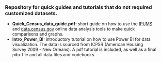 ### Repository for quick guides and tutorials that do not required customized datasets.

- **Quick_Census_data_guide.pdf:**  short guide on how to use the [IPUMS](https://usa.ipums.org/usa) and [data.census.gov](https://data.census.gov/) online data analysis tools to make quick comparisons and graphs.
- **Intro_Power_BI:** introductory tutorial on how to use Power BI for data visualization. The data is sourced from ICPSR (American Housing Survey 2009 - New Orleans). A pdf tutorial is included, as well as a final pibx file and all data files and codebooks. 
